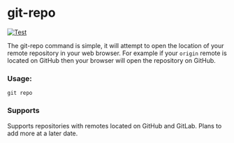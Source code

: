 # git-repo
[![Test](https://github.com/WsCandy/git-utils/actions/workflows/rust.yml/badge.svg)](https://github.com/WsCandy/git-utils/actions/workflows/rust.yml)

The git-repo command is simple, it will attempt to open the location of your remote repository in your web browser. For example if your `origin` remote is located on GitHub then your browser will open the repository on GitHub.

### Usage:
```
git repo
```

### Supports
Supports repositories with remotes located on GitHub and GitLab. Plans to add more at a later date.